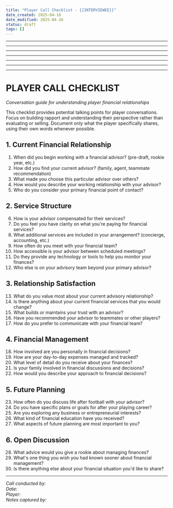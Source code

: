 ```yaml
---
title: "Player Call Checklist - {{INTERVIEWEE}}"
date_created: 2025-04-16
date_modified: 2025-04-16
status: draft
tags: []
---
```


---

---

---

---

---

---

---

# PLAYER CALL CHECKLIST
*Conversation guide for understanding player financial relationships*

This checklist provides potential talking points for player conversations. Focus on building rapport and understanding their perspective rather than evaluating or selling. Document only what the player specifically shares, using their own words whenever possible.

## 1. Current Financial Relationship
1. When did you begin working with a financial advisor? (pre-draft, rookie year, etc.)
2. How did you find your current advisor? (family, agent, teammate recommendation)
3. What made you choose this particular advisor over others?
4. How would you describe your working relationship with your advisor?
5. Who do you consider your primary financial point of contact?

## 2. Service Structure
6. How is your advisor compensated for their services?
7. Do you feel you have clarity on what you're paying for financial services?
8. What additional services are included in your arrangement? (concierge, accounting, etc.)
9. How often do you meet with your financial team?
10. How accessible is your advisor between scheduled meetings?
11. Do they provide any technology or tools to help you monitor your finances?
12. Who else is on your advisory team beyond your primary advisor?

## 3. Relationship Satisfaction
13. What do you value most about your current advisory relationship?
14. Is there anything about your current financial services that you would change?
15. What builds or maintains your trust with an advisor?
16. Have you recommended your advisor to teammates or other players?
17. How do you prefer to communicate with your financial team?

## 4. Financial Management
18. How involved are you personally in financial decisions?
19. How are your day-to-day expenses managed and tracked?
20. What level of detail do you receive about your finances?
21. Is your family involved in financial discussions and decisions?
22. How would you describe your approach to financial decisions?

## 5. Future Planning
23. How often do you discuss life after football with your advisor?
24. Do you have specific plans or goals for after your playing career?
25. Are you exploring any business or entrepreneurial interests?
26. What kind of financial education have you received?
27. What aspects of future planning are most important to you?

## 6. Open Discussion
28. What advice would you give a rookie about managing finances?
29. What's one thing you wish you had known sooner about financial management?
30. Is there anything else about your financial situation you'd like to share?

---
*Call conducted by:*  
*Date:*  
*Player:*  
*Notes captured by:*
